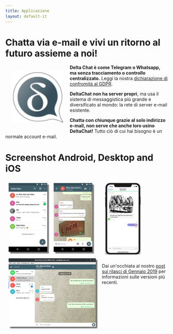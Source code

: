 ```yaml
---
title: Applicazione
layout: default-it
---
```




<!-- GENERATED FILE -- DO NOT EDIT -->



# Chatta via e-mail e vivi un ritorno al futuro assieme a noi!

<img src="../assets/logos/delta-chat.svg" width="160" style="float: left; margin: 20px;" />

**Delta Chat è come Telegram o Whatsapp, ma senza tracciamento o controllo centralizzato.**
Leggi la nostra [dichiarazione di confromità al GDPR](gdpr).

**DeltaChat non ha server propri**, ma usa il sistema di messaggistica più grande e diversificato 
al mondo: la rete di server e-mail esistente.

**Chatta con chiunque grazie al solo indirizzo e-mail, non serve che anche loro usino DeltaChat!** 
Tutto ciò di cui hai bisogno è un normale account e-mail.


# Screenshot Android, Desktop and iOS 

<img src="../assets/blog/2019-01-chatlist.png" width="120" 
style="float: left; margin: 10px;display: block;box-shadow: 5px 5px 2px #777;" /> 
<img src="../assets/blog/2019-01-chat.png" width="120" 
style="float: left; margin: 10px;display: block;box-shadow: 5px 5px 2px #777;" /> 

<img src="../assets/blog/desktop-screenshot.png" width="280" style="float:left; margin: 10px" /> 

<img src="../assets/blog/ios_screenshot_chat_view.png" width="110" style="margin: 10px" /> 

Dai un'occhiata al nostro [post sui rilasci di Gennaio 2019](../en/2019-01-27-releases) 
per informazioni sulle versioni più recenti. 

